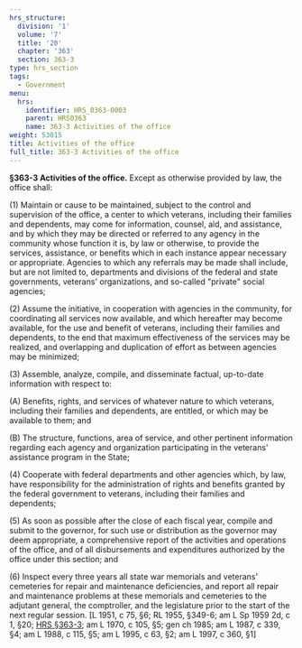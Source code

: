 ```yaml
---
hrs_structure:
  division: '1'
  volume: '7'
  title: '20'
  chapter: '363'
  section: 363-3
type: hrs_section
tags:
  - Government
menu:
  hrs:
    identifier: HRS_0363-0003
    parent: HRS0363
    name: 363-3 Activities of the office
weight: 53015
title: Activities of the office
full_title: 363-3 Activities of the office
---
```

**§363-3 Activities of the office.** Except as otherwise provided by law, the office shall:

(1) Maintain or cause to be maintained, subject to the control and supervision of the office, a center to which veterans, including their families and dependents, may come for information, counsel, aid, and assistance, and by which they may be directed or referred to any agency in the community whose function it is, by law or otherwise, to provide the services, assistance, or benefits which in each instance appear necessary or appropriate. Agencies to which any referrals may be made shall include, but are not limited to, departments and divisions of the federal and state governments, veterans' organizations, and so-called "private" social agencies;

(2) Assume the initiative, in cooperation with agencies in the community, for coordinating all services now available, and which hereafter may become available, for the use and benefit of veterans, including their families and dependents, to the end that maximum effectiveness of the services may be realized, and overlapping and duplication of effort as between agencies may be minimized;

(3) Assemble, analyze, compile, and disseminate factual, up-to-date information with respect to:

(A) Benefits, rights, and services of whatever nature to which veterans, including their families and dependents, are entitled, or which may be available to them; and

(B) The structure, functions, area of service, and other pertinent information regarding each agency and organization participating in the veterans' assistance program in the State;

(4) Cooperate with federal departments and other agencies which, by law, have responsibility for the administration of rights and benefits granted by the federal government to veterans, including their families and dependents;

(5) As soon as possible after the close of each fiscal year, compile and submit to the governor, for such use or distribution as the governor may deem appropriate, a comprehensive report of the activities and operations of the office, and of all disbursements and expenditures authorized by the office under this section; and

(6) Inspect every three years all state war memorials and veterans' cemeteries for repair and maintenance deficiencies, and report all repair and maintenance problems at these memorials and cemeteries to the adjutant general, the comptroller, and the legislature prior to the start of the next regular session. [L 1951, c 75, §6; RL 1955, §349-6; am L Sp 1959 2d, c 1, §20; [HRS §363-3](/title-20/chapter-363/section-363-3/); am L 1970, c 105, §5; gen ch 1985; am L 1987, c 339, §4; am L 1988, c 115, §5; am L 1995, c 63, §2; am L 1997, c 360, §1]